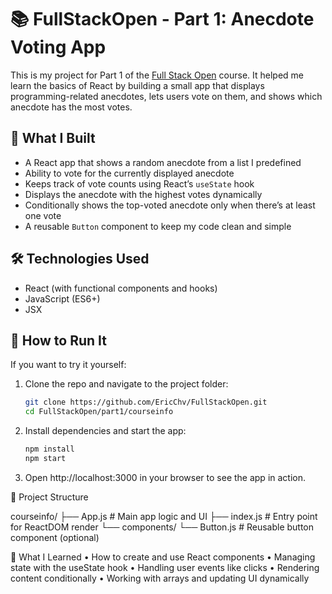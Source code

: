 # 📚 FullStackOpen - Part 1: Anecdote Voting App

This is my project for Part 1 of the [Full Stack Open](https://fullstackopen.com/en/) course. It helped me learn the basics of React by building a small app that displays programming-related anecdotes, lets users vote on them, and shows which anecdote has the most votes.

## 🌟 What I Built

- A React app that shows a random anecdote from a list I predefined
- Ability to vote for the currently displayed anecdote
- Keeps track of vote counts using React’s `useState` hook
- Displays the anecdote with the highest votes dynamically
- Conditionally shows the top-voted anecdote only when there’s at least one vote
- A reusable `Button` component to keep my code clean and simple

## 🛠️ Technologies Used

- React (with functional components and hooks)
- JavaScript (ES6+)
- JSX

## 🚀 How to Run It

If you want to try it yourself:

1. Clone the repo and navigate to the project folder:

    ```bash
    git clone https://github.com/EricChv/FullStackOpen.git
    cd FullStackOpen/part1/courseinfo

2.	Install dependencies and start the app:
    ```bash
    npm install
    npm start


3.	Open http://localhost:3000 in your browser to see the app in action.

📂 Project Structure

courseinfo/
├── App.js        # Main app logic and UI
├── index.js      # Entry point for ReactDOM render
└── components/
    └── Button.js # Reusable button component (optional)

📖 What I Learned
	•	How to create and use React components
	•	Managing state with the useState hook
	•	Handling user events like clicks
	•	Rendering content conditionally
	•	Working with arrays and updating UI dynamically
